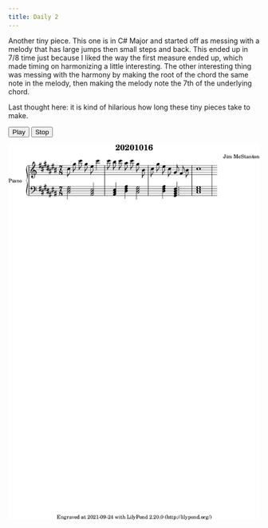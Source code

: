 ```yaml
---
title: Daily 2
---
```


Another tiny piece. This one is in C# Major and started off as messing with a melody that has large jumps then small steps and back.
This ended up in 7/8 time just because I liked the way the first measure ended up, which made timing on harmonizing a little interesting.
The other interesting thing was messing with the harmony by making the root of the chord the same note in the melody, then making the 
melody note the 7th of the underlying chord.

Last thought here: it is kind of hilarious how long these tiny pieces take to make.

<button onclick="MIDIjs.play('./daily-2.mid')">Play</button>
<button onclick="MIDIjs.stop()">Stop</button>

![](./daily-2.png "Music Piece")

<script type="text/javascript" src="https://www.midijs.net/lib/midi.js"></script>

